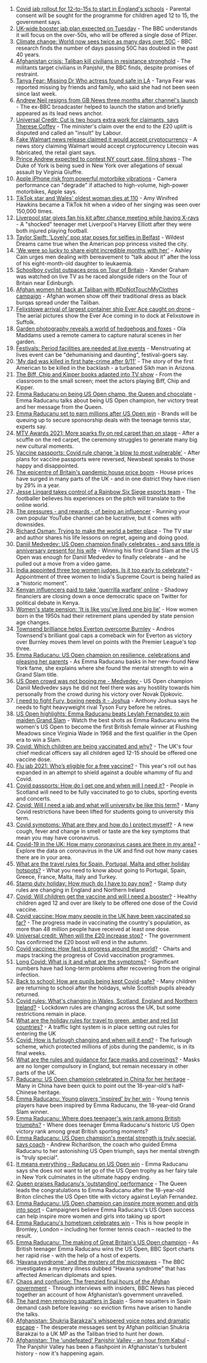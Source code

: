 1. [Covid jab rollout for 12-to-15s to start in England's schools](https://www.bbc.co.uk/news/uk-58552769?at_medium=RSS&at_campaign=KARANGA) - Parental consent will be sought for the programme for children aged 12 to 15, the government says.
2. [UK-wide booster jab plan expected on Tuesday](https://www.bbc.co.uk/news/uk-politics-58552389?at_medium=RSS&at_campaign=KARANGA) - The BBC understands it will focus on the over-50s, who will be offered a single dose of Pfizer.
3. [Climate change: World now sees twice as many days over 50C](https://www.bbc.co.uk/news/science-environment-58494641?at_medium=RSS&at_campaign=KARANGA) - BBC research finds the number of days passing 50C has doubled in the past 40 years.
4. [Afghanistan crisis: Taliban kill civilians in resistance stronghold](https://www.bbc.co.uk/news/world-asia-58545892?at_medium=RSS&at_campaign=KARANGA) - The militants target civilians in Panjshir, the BBC finds, despite promises of restraint.
5. [Tanya Fear: Missing Dr Who actress found safe in LA](https://www.bbc.co.uk/news/entertainment-arts-58549883?at_medium=RSS&at_campaign=KARANGA) - Tanya Fear was reported missing by friends and family, who said she had not been seen since last week.
6. [Andrew Neil resigns from GB News three months after channel's launch](https://www.bbc.co.uk/news/entertainment-arts-58464664?at_medium=RSS&at_campaign=KARANGA) - The ex-BBC broadcaster helped to launch the station and briefly appeared as its lead news anchor.
7. [Universal Credit: Cut is two hours extra work for claimants, says Therese Coffey](https://www.bbc.co.uk/news/uk-politics-58547881?at_medium=RSS&at_campaign=KARANGA) - The minister's claim over the end to the £20 uplift is disputed and called an "insult" by Labour.
8. [Fake Walmart news release claimed it would accept cryptocurrency](https://www.bbc.co.uk/news/technology-58545944?at_medium=RSS&at_campaign=KARANGA) - A news story claiming Walmart would accept cryptocurrency Litecoin was fabricated, the retail giant says.
9. [Prince Andrew expected to contest NY court case, filing shows](https://www.bbc.co.uk/news/uk-58550197?at_medium=RSS&at_campaign=KARANGA) - The Duke of York is being sued in New York over allegations of sexual assault by Virginia Giuffre.
10. [Apple iPhone risk from powerful motorbike vibrations](https://www.bbc.co.uk/news/technology-58507764?at_medium=RSS&at_campaign=KARANGA) - Camera performance can "degrade" if attached to high-volume, high-power motorbikes, Apple says.
11. [TikTok star and Wales' oldest woman dies at 110](https://www.bbc.co.uk/news/uk-wales-58549830?at_medium=RSS&at_campaign=KARANGA) - Amy Winifred Hawkins became a TikTok hit when a video of her singing was seen over 150,000 times.
12. [Liverpool star gives fan his kit after chance meeting while having X-rays](https://www.bbc.co.uk/news/uk-england-leeds-58550047?at_medium=RSS&at_campaign=KARANGA) - A "shocked" teenager met Liverpool's Harvey Elliott after they were both injured playing football.
13. [Taylor Swift: 'Lovely' pop star poses for selfies in Belfast](https://www.bbc.co.uk/news/uk-northern-ireland-58551992?at_medium=RSS&at_campaign=KARANGA) - Wildest Dreams came true when the American pop princess visited the city.
14. ['We were so lucky to share eight incredible months with her'](https://www.bbc.co.uk/news/uk-58523545?at_medium=RSS&at_campaign=KARANGA) - Ashley Cain urges men dealing with bereavement to "talk about it" after the loss of his eight-month-old daughter to leukaemia.
15. [Schoolboy cyclist outpaces pros on Tour of Britain](https://www.bbc.co.uk/news/uk-scotland-glasgow-west-58503012?at_medium=RSS&at_campaign=KARANGA) - Xander Graham was watched on live TV as he raced alongside riders on the Tour of Britain near Edinburgh.
16. [Afghan women hit back at Taliban with #DoNotTouchMyClothes campaign](https://www.bbc.co.uk/news/world-asia-58550335?at_medium=RSS&at_campaign=KARANGA) - Afghan women show off their traditional dress as black burqas spread under the Taliban.
17. [Felixstowe arrival of largest container ship Ever Ace caught on drone](https://www.bbc.co.uk/news/uk-england-suffolk-58550645?at_medium=RSS&at_campaign=KARANGA) - The aerial pictures show the Ever Ace coming in to dock at Felixstowe in Suffolk.
18. [Garden photography reveals a world of hedgehogs and foxes](https://www.bbc.co.uk/news/in-pictures-58327374?at_medium=RSS&at_campaign=KARANGA) - Ola Maddams used a remote camera to capture natural scenes in her garden.
19. [Festivals: Period facilities are needed at live events](https://www.bbc.co.uk/news/uk-wales-58502558?at_medium=RSS&at_campaign=KARANGA) - Menstruating at lives event can be "dehumanising and daunting", festival-goers say.
20. ['My dad was killed in first hate-crime after 9/11'](https://www.bbc.co.uk/news/world-us-canada-58514967?at_medium=RSS&at_campaign=KARANGA) - The story of the first American to be killed in the backlash - a turbaned Sikh man in Arizona.
21. [The Biff, Chip and Kipper books adapted into TV show](https://www.bbc.co.uk/news/entertainment-arts-58506089?at_medium=RSS&at_campaign=KARANGA) - From the classroom to the small screen; meet the actors playing Biff, Chip and Kipper.
22. [Emma Raducanu on being US Open champ, the Queen and chocolate](https://www.bbc.co.uk/news/uk-58534876?at_medium=RSS&at_campaign=KARANGA) - Emma Raducanu talks about being US Open champion, her victory treat and her message from the Queen.
23. [Emma Raducanu set to earn millions after US Open win](https://www.bbc.co.uk/news/business-58508806?at_medium=RSS&at_campaign=KARANGA) - Brands will be queuing up to secure sponsorship deals with the teenage tennis star, experts say.
24. [MTV Awards 2021: More sparks fly on red carpet than on stage](https://www.bbc.co.uk/news/entertainment-arts-58543114?at_medium=RSS&at_campaign=KARANGA) - After a scuffle on the red carpet, the ceremony struggles to generate many big new cultural moments.
25. [Vaccine passports: Covid rule change 'a blow to most vulnerable'](https://www.bbc.co.uk/news/newsbeat-58488489?at_medium=RSS&at_campaign=KARANGA) - After plans for vaccine passports were reversed, Newsbeat speaks to those happy and disappointed.
26. [The epicentre of Britain's pandemic house price boom](https://www.bbc.co.uk/news/business-58502618?at_medium=RSS&at_campaign=KARANGA) - House prices have surged in many parts of the UK - and in one district they have risen by 29% in a year.
27. [Jesse Lingard takes control of a Rainbow Six Siege esports team](https://www.bbc.co.uk/news/newsbeat-58507739?at_medium=RSS&at_campaign=KARANGA) - The footballer believes his experiences on the pitch will translate to the online world.
28. [The pressures - and rewards - of being an influencer](https://www.bbc.co.uk/news/business-58487905?at_medium=RSS&at_campaign=KARANGA) - Running your own popular YouTube channel can be lucrative, but it comes with downsides.
29. [Richard Osman: Trying to make the world a better place](https://www.bbc.co.uk/news/entertainment-arts-58427561?at_medium=RSS&at_campaign=KARANGA) - The TV star and author shares his life lessons on regret, ageing and doing good.
30. [Daniil Medvedev: US Open champion finally celebrates - and says title is anniversary present for his wife](https://www.bbc.co.uk/sport/tennis/58540035?at_medium=RSS&at_campaign=KARANGA) - Winning his first Grand Slam at the US Open was enough for Daniil Medvedev to finally celebrate - and he pulled out a move from a video game.
31. [India appointed three top women judges. Is it too early to celebrate?](https://www.bbc.co.uk/news/world-asia-india-58498408?at_medium=RSS&at_campaign=KARANGA) - Appointment of three women to India's Supreme Court is being hailed as a "historic moment".
32. [Kenyan influencers paid to take 'guerrilla warfare’ online](https://www.bbc.co.uk/news/world-africa-58474936?at_medium=RSS&at_campaign=KARANGA) - Shadowy financiers are closing down a once democratic space on Twitter for political debate in Kenya.
33. [Women's state pension: 'It is like you've lived one big lie'](https://www.bbc.co.uk/news/uk-england-essex-58502789?at_medium=RSS&at_campaign=KARANGA) - How women born in the 1950s had their retirement plans upended by state pension age changes.
34. [Townsend brilliance helps Everton overcome Burnley](https://www.bbc.co.uk/sport/football/58458781?at_medium=RSS&at_campaign=KARANGA) - Andros Townsend's brilliant goal caps a comeback win for Everton as victory over Burnley moves them level on points with the Premier League's top three.
35. [Emma Raducanu: US Open champion on resilience, celebrations and pleasing her parents](https://www.bbc.co.uk/sport/tennis/58545870?at_medium=RSS&at_campaign=KARANGA) - As Emma Raducanu basks in her new-found New York fame, she explains where she found the mental strength to win a Grand Slam title.
36. [US Open crowd was not booing me - Medvedev  ](https://www.bbc.co.uk/sport/tennis/58548667?at_medium=RSS&at_campaign=KARANGA) - US Open champion Daniil Medvedev says he did not feel there was any hostility towards him personally from the crowd during his victory over Novak Djokovic.
37. [I need to fight Fury, boxing needs it - Joshua](https://www.bbc.co.uk/sport/boxing/58545296?at_medium=RSS&at_campaign=KARANGA) - Anthony Joshua says he needs to fight heavyweight rival Tyson Fury before he retires.
38. [US Open highlights: Emma Raducanu beats Leylah Fernandez to win maiden Grand Slam](https://www.bbc.co.uk/sport/av/tennis/58533722?at_medium=RSS&at_campaign=KARANGA) - Watch the best shots as Emma Raducanu wins the women's US Open to become the first British female winner at Flushing Meadows since Virginia Wade in 1968 and the first qualifier in the Open era to win a Slam.
39. [Covid: Which children are being vaccinated and why?](https://www.bbc.co.uk/news/health-57888429?at_medium=RSS&at_campaign=KARANGA) - The UK's four chief medical officers say all children aged 12-15 should be offered one vaccine dose.
40. [Flu jab 2021: Who’s eligible for a free vaccine?](https://www.bbc.co.uk/news/health-53847025?at_medium=RSS&at_campaign=KARANGA) - This year's roll out has expanded in an attempt to shield against a double whammy of flu and Covid.
41. [Covid passports: How do I get one and when will I need it?](https://www.bbc.co.uk/news/explainers-55718553?at_medium=RSS&at_campaign=KARANGA) - People in Scotland will need to be fully vaccinated to go to clubs, sporting events and concerts.
42. [Covid: Will I need a jab and what will university be like this term?](https://www.bbc.co.uk/news/explainers-52753913?at_medium=RSS&at_campaign=KARANGA) - Many Covid restrictions have been lifted for students going to university this term.
43. [Covid symptoms: What are they and how do I protect myself?](https://www.bbc.co.uk/news/health-51048366?at_medium=RSS&at_campaign=KARANGA) - A new cough, fever and change in smell or taste are the key symptoms that mean you may have coronavirus.
44. [Covid-19 in the UK: How many coronavirus cases are there in my area?](https://www.bbc.co.uk/news/uk-51768274?at_medium=RSS&at_campaign=KARANGA) - Explore the data on coronavirus in the UK and find out how many cases there are in your area.
45. [What are the travel rules for Spain, Portugal, Malta and other holiday hotspots?](https://www.bbc.co.uk/news/explainers-56997931?at_medium=RSS&at_campaign=KARANGA) - What you need to know about going to Portugal, Spain, Greece, France, Malta, Italy and Turkey.
46. [Stamp duty holiday: How much do I have to pay now?](https://www.bbc.co.uk/news/business-53319433?at_medium=RSS&at_campaign=KARANGA) - Stamp duty rules are changing in England and Northern Ireland
47. [Covid: Will children get the vaccine and will I need a booster?](https://www.bbc.co.uk/news/health-55045639?at_medium=RSS&at_campaign=KARANGA) - Healthy children aged 12 and over are likely to be offered one dose of the Covid vaccine.
48. [Covid vaccine: How many people in the UK have been vaccinated so far?](https://www.bbc.co.uk/news/health-55274833?at_medium=RSS&at_campaign=KARANGA) - The progress made in vaccinating the country's population, as more than 48 million people have received at least one dose.
49. [Universal credit: When will the £20 increase stop?](https://www.bbc.co.uk/news/uk-41487126?at_medium=RSS&at_campaign=KARANGA) - The government has confirmed the £20 boost will end in the autumn.
50. [Covid vaccines: How fast is progress around the world?](https://www.bbc.co.uk/news/world-56237778?at_medium=RSS&at_campaign=KARANGA) - Charts and maps tracking the progress of Covid vaccination programmes.
51. [Long Covid: What is it and what are the symptoms?](https://www.bbc.co.uk/news/health-57833394?at_medium=RSS&at_campaign=KARANGA) - Significant numbers have had long-term problems after recovering from the original infection.
52. [Back to school: How are pupils being kept Covid-safe?](https://www.bbc.co.uk/news/education-51643556?at_medium=RSS&at_campaign=KARANGA) - Many children are returning to school after the holidays, while Scottish pupils already returned.
53. [Covid rules: What's changing in Wales, Scotland, England and Northern Ireland?](https://www.bbc.co.uk/news/explainers-52530518?at_medium=RSS&at_campaign=KARANGA) - Lockdown rules are changing across the UK, but some restrictions remain in place.
54. [What are the holiday rules for travel to green, amber and red list countries?](https://www.bbc.co.uk/news/explainers-52544307?at_medium=RSS&at_campaign=KARANGA) - A traffic light system is in place setting out rules for entering the UK
55. [Covid: How is furlough changing and when will it end?](https://www.bbc.co.uk/news/explainers-52135342?at_medium=RSS&at_campaign=KARANGA) - The furlough scheme, which protected millions of jobs during the pandemic, is in its final weeks.
56. [What are the rules and guidance for face masks and coverings?](https://www.bbc.co.uk/news/health-51205344?at_medium=RSS&at_campaign=KARANGA) - Masks are no longer compulsory in England, but remain necessary in other parts of the UK.
57. [Raducanu: US Open champion celebrated in China for her heritage](https://www.bbc.co.uk/news/world-asia-china-58541314?at_medium=RSS&at_campaign=KARANGA) - Many in China have been quick to point out the 18-year-old's half-Chinese heritage.
58. [Emma Raducanu: Young players 'inspired' by her win](https://www.bbc.co.uk/news/uk-58539735?at_medium=RSS&at_campaign=KARANGA) - Young tennis players have been inspired by Emma Raducanu, the 18-year-old Grand Slam winner.
59. [Emma Raducanu: Where does teenager's win rank among British triumphs?](https://www.bbc.co.uk/sport/tennis/58534133?at_medium=RSS&at_campaign=KARANGA) - Where does teenager Emma Raducanu's historic US Open victory rank among great British sporting moments?
60. [Emma Raducanu: US Open champion's mental strength is truly special, says coach](https://www.bbc.co.uk/sport/tennis/58540003?at_medium=RSS&at_campaign=KARANGA) - Andrew Richardson, the coach who guided Emma Raducanu to her astonishing US Open triumph, says her mental strength is "truly special".
61. [It means everything - Raducanu on US Open win](https://www.bbc.co.uk/sport/tennis/58533776?at_medium=RSS&at_campaign=KARANGA) - Emma Raducanu says she does not want to let go of the US Open trophy as her fairy tale in New York culminates in the ultimate happy ending.
62. [Queen praises Raducanu's 'outstanding' performance](https://www.bbc.co.uk/sport/tennis/58533034?at_medium=RSS&at_campaign=KARANGA) - The Queen leads the congratulations to Emma Raducanu after the 18-year-old Briton clinches the US Open title with victory against Leylah Fernandez.
63. [Emma Raducanu: US Open champion can inspire more women and girls into sport](https://www.bbc.co.uk/sport/tennis/58535587?at_medium=RSS&at_campaign=KARANGA) - Campaigners believe Emma Raducanu's US Open success can help inspire more women and girls into taking up sport
64. [Emma Raducanu's hometown celebrates  win](https://www.bbc.co.uk/news/uk-58533861?at_medium=RSS&at_campaign=KARANGA) - This is how people in Bromley, London – including her former tennis coach – reacted to the result.
65. [Emma Raducanu: The making of Great Britain's US Open champion](https://www.bbc.co.uk/sport/tennis/58510368?at_medium=RSS&at_campaign=KARANGA) - As British teenager Emma Raducanu wins the US Open, BBC Sport charts her rapid rise - with the help of a host of experts.
66. [‘Havana syndrome ’ and the mystery of the microwaves](https://www.bbc.co.uk/news/world-58396698?at_medium=RSS&at_campaign=KARANGA) - The BBC investigates a mystery illness dubbed "Havana syndrome" that has affected American diplomats and spies.
67. [Chaos and confusion: The frenzied final hours of the Afghan government](https://www.bbc.co.uk/news/world-asia-58477131?at_medium=RSS&at_campaign=KARANGA) - Through interviews with insiders, BBC News has pieced together an account of how Afghanistan’s government unravelled.
68. [The hard men removing squatters in Spain](https://www.bbc.co.uk/news/stories-58310532?at_medium=RSS&at_campaign=KARANGA) - Some squatters in Spain demand cash before leaving - so eviction firms have arisen to handle the talks.
69. [Afghanistan: Shukria Barakzai's whispered voice notes and dramatic escape](https://www.bbc.co.uk/news/world-asia-58345901?at_medium=RSS&at_campaign=KARANGA) - The desperate messages sent by Afghan politician Shukria Barakzai to a UK MP as the Taliban tried to hunt her down.
70. [Afghanistan: The 'undefeated' Panjshir Valley - an hour from Kabul](https://www.bbc.co.uk/news/world-asia-58329527?at_medium=RSS&at_campaign=KARANGA) - The Panjshir Valley has been a flashpoint in Afghanistan's turbulent history - now it's happening again.
